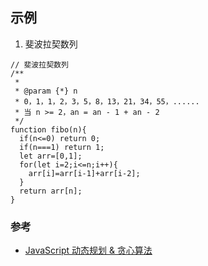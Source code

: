 

## 示例
 1. 斐波拉契数列
```
// 斐波拉契数列
/**
 * 
 * @param {*} n
 * 0，1，1，2，3，5，8，13，21，34，55，......
 * 当 n >= 2，an = an - 1 + an - 2 
 */
function fibo(n){
  if(n<=0) return 0;
  if(n===1) return 1;
  let arr=[0,1];
  for(let i=2;i<=n;i++){
    arr[i]=arr[i-1]+arr[i-2];
  }
  return arr[n];
}
```

### 参考
- [JavaScript 动态规划 & 贪心算法](https://juejin.im/post/6844903895748067341)